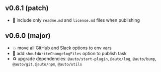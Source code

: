 ## v0.6.1 (patch)

* 🐞 include only `readme.md` and `license.md` files when publishing

## v0.6.0 (major)

* 💥 move all GitHub and Slack options to env vars
* 🌱 add `shouldWriteChangelogFiles` option to publish task
* ♻️ upgrade dependencies: `@auto/start-plugin`, `@auto/log`, `@auto/bump`, `@auto/git`, `@auto/npm`, `@auto/utils`
